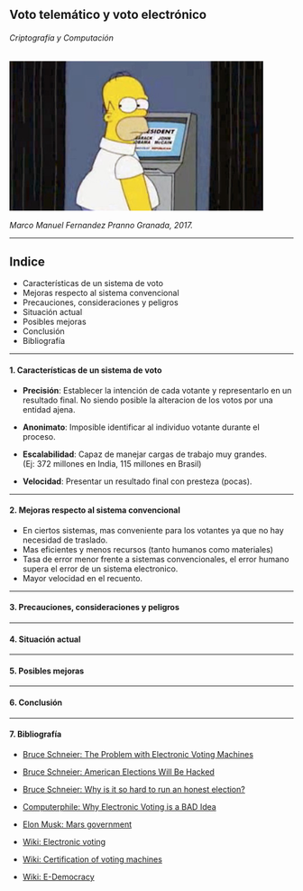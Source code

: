 <!-- $theme: gaia -->
<!-- $size: 16:9 -->

## Voto telemático y voto electrónico
###### Criptografía y Computación

![homer](images/homer.jpg)

*Marco Manuel Fernandez Pranno*
*Granada, 2017.*

---

## Indice

* Características de un sistema de voto
* Mejoras respecto al sistema convencional
* Precauciones, consideraciones y peligros
* Situación actual
* Posibles mejoras
* Conclusión
* Bibliografía

---

#### 1. Características de un sistema de voto

 - __Precisión__: Establecer la intención de cada votante y representarlo en un resultado final. No siendo posible la alteracion de los votos por una entidad ajena.
 
 - __Anonimato__: Imposible identificar al individuo votante durante el proceso. 
 - __Escalabilidad__: Capaz de manejar cargas de trabajo muy grandes.  
 (Ej: 372 millones en India, 115 millones en Brasil)
 - __Velocidad__: Presentar un resultado final con presteza (pocas).

---

#### 2. Mejoras respecto al sistema convencional

- En ciertos sistemas, mas conveniente para los votantes ya que no hay necesidad de traslado.  
- Mas eficientes y menos recursos (tanto humanos como materiales)
- Tasa de error menor frente a sistemas convencionales, el error humano supera el error de un sistema electronico.
- Mayor velocidad en el recuento.

---

#### 3. Precauciones, consideraciones y peligros

---

#### 4. Situación actual

---

#### 5. Posibles mejoras

---

#### 6. Conclusión

---

#### 7. Bibliografía

- [Bruce Schneier: The Problem with Electronic Voting Machines](https://www.schneier.com/blog/archives/2004/11/the_problem_wit.html)

- [Bruce Schneier: American Elections Will Be Hacked](https://youtu.be/WU-Ibf-Fwj0)

- [Bruce Schneier: Why is it so hard to run an honest election?](https://www.schneier.com/blog/archives/2004/10/getting_out_the.html)

- [Computerphile: Why Electronic Voting is a BAD Idea](https://www.youtube.com/watch?v=w3_0x6oaDmI)
- [Elon Musk: Mars government](https://www.recode.net/2016/6/3/11852148/elon-musk-mars-government-direct-democracy)

- [Wiki: Electronic voting](https://en.wikipedia.org/wiki/Electronic_voting)

- [Wiki: Certification of voting machines](https://en.wikipedia.org/wiki/Certification_of_voting_machines)

- [Wiki: E-Democracy](https://en.wikipedia.org/wiki/E-democracy)
